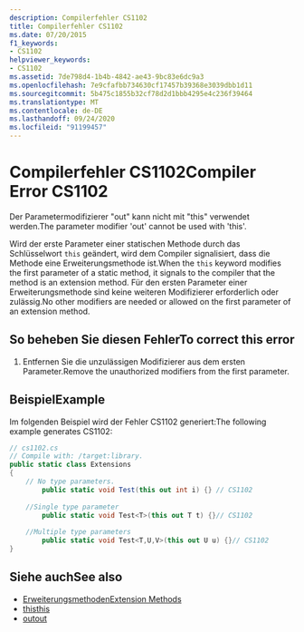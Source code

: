 ```yaml
---
description: Compilerfehler CS1102
title: Compilerfehler CS1102
ms.date: 07/20/2015
f1_keywords:
- CS1102
helpviewer_keywords:
- CS1102
ms.assetid: 7de798d4-1b4b-4842-ae43-9bc83e6dc9a3
ms.openlocfilehash: 7e9cfafbb734630cf17457b39368e3039dbb1d11
ms.sourcegitcommit: 5b475c1855b32cf78d2d1bbb4295e4c236f39464
ms.translationtype: MT
ms.contentlocale: de-DE
ms.lasthandoff: 09/24/2020
ms.locfileid: "91199457"
---
```

# <a name="compiler-error-cs1102"></a><span data-ttu-id="54448-103">Compilerfehler CS1102</span><span class="sxs-lookup"><span data-stu-id="54448-103">Compiler Error CS1102</span></span>

<span data-ttu-id="54448-104">Der Parametermodifizierer "out" kann nicht mit "this" verwendet werden.</span><span class="sxs-lookup"><span data-stu-id="54448-104">The parameter modifier 'out' cannot be used with 'this'.</span></span>  
  
 <span data-ttu-id="54448-105">Wird der erste Parameter einer statischen Methode durch das Schlüsselwort `this` geändert, wird dem Compiler signalisiert, dass die Methode eine Erweiterungsmethode ist.</span><span class="sxs-lookup"><span data-stu-id="54448-105">When the `this` keyword modifies the first parameter of a static method, it signals to the compiler that the method is an extension method.</span></span> <span data-ttu-id="54448-106">Für den ersten Parameter einer Erweiterungsmethode sind keine weiteren Modifizierer erforderlich oder zulässig.</span><span class="sxs-lookup"><span data-stu-id="54448-106">No other modifiers are needed or allowed on the first parameter of an extension method.</span></span>  
  
## <a name="to-correct-this-error"></a><span data-ttu-id="54448-107">So beheben Sie diesen Fehler</span><span class="sxs-lookup"><span data-stu-id="54448-107">To correct this error</span></span>  
  
1. <span data-ttu-id="54448-108">Entfernen Sie die unzulässigen Modifizierer aus dem ersten Parameter.</span><span class="sxs-lookup"><span data-stu-id="54448-108">Remove the unauthorized modifiers from the first parameter.</span></span>  
  
## <a name="example"></a><span data-ttu-id="54448-109">Beispiel</span><span class="sxs-lookup"><span data-stu-id="54448-109">Example</span></span>  

 <span data-ttu-id="54448-110">Im folgenden Beispiel wird der Fehler CS1102 generiert:</span><span class="sxs-lookup"><span data-stu-id="54448-110">The following example generates CS1102:</span></span>  
  
```csharp  
// cs1102.cs  
// Compile with: /target:library.  
public static class Extensions  
{  
    // No type parameters.  
        public static void Test(this out int i) {} // CS1102  
  
    //Single type parameter  
        public static void Test<T>(this out T t) {}// CS1102  
  
    //Multiple type parameters  
        public static void Test<T,U,V>(this out U u) {}// CS1102  
}  
```  
  
## <a name="see-also"></a><span data-ttu-id="54448-111">Siehe auch</span><span class="sxs-lookup"><span data-stu-id="54448-111">See also</span></span>

- [<span data-ttu-id="54448-112">Erweiterungsmethoden</span><span class="sxs-lookup"><span data-stu-id="54448-112">Extension Methods</span></span>](../programming-guide/classes-and-structs/extension-methods.md)
- [<span data-ttu-id="54448-113">this</span><span class="sxs-lookup"><span data-stu-id="54448-113">this</span></span>](../language-reference/keywords/this.md)
- [<span data-ttu-id="54448-114">out</span><span class="sxs-lookup"><span data-stu-id="54448-114">out</span></span>](../language-reference/keywords/out.md)
